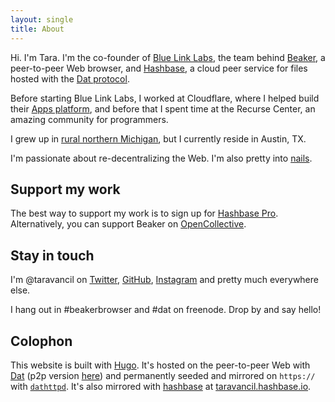 ```yaml
---
layout: single
title: About
---
```

Hi. I'm Tara. I'm the co-founder of [Blue Link Labs](https://bluelinklabs.com),
the team behind [Beaker](https://beakerbrowser.com), a peer-to-peer Web browser,
and [Hashbase](https://hashbase.io), a cloud peer service for files hosted with
the [Dat protocol](https://github.com/datproject/dat).

Before starting Blue Link Labs, I worked at Cloudflare, where I helped build
their [Apps platform](https://cloudflare.com/apps/), and before that I spent
time at the Recurse Center, an amazing community for programmers.

<p class="rc-scout"></p>

I grew up in
[rural northern Michigan](https://en.wikipedia.org/wiki/Wolverine,_Michigan),
but I currently reside in Austin, TX.

I'm passionate about re-decentralizing the Web. I'm also pretty into
[nails](/nails).

## Support my work

The best way to support my work is to sign up for [Hashbase
Pro](https://hashbase.io/pricing). Alternatively, you can support Beaker on
[OpenCollective](https://opencollective.com/beaker).

## Stay in touch

I'm @taravancil on [Twitter](https://twitter.com/taravancil),
[GitHub](https://github.com/taravancil),
[Instagram](https://instagram.com/taravancil) and pretty much everywhere else.

I hang out in #beakerbrowser and #dat on freenode. Drop by and say hello!

## Colophon

This website is built with [Hugo](https://gohugo.io). It's hosted on the
peer-to-peer Web with [Dat](https://datproject.org) (p2p version [here](dat://6dff5cff6d3fba2bbf08b2b50a9c49e95206cf0e34b1a48619a0b9531d8eb256)) and
permanently seeded and mirrored on `https://` with
[`dathttpd`](https://github.com/beakerbrowser/dathttpd). It's also mirrored with
[hashbase](https://hashbase.io) at
[taravancil.hashbase.io](https://taravancil.hashbase.io).

<script async defer src="https://www.recurse-scout.com/loader.js?t=0dcb1e3c1156a3fd0bda3cd94cfb434f"></script>